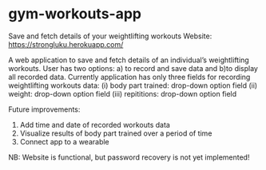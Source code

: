 # gym-workouts-app
Save and fetch details of your weightlifting workouts
Website: https://strongluku.herokuapp.com/

A web application to save and fetch details of an individual’s weightlifting workouts. 
User has two options: a) to record and save data and b)to display all recorded data. 
Currently application has only three fields for recording weightlifting workouts data:
(i) body part trained: drop-down option field
(ii)  weight: drop-down option field 
(iii) repititions: drop-down option field


Future improvements:
1. Add time and date of recorded workouts data
2. Visualize results of body part trained over a period of time
3. Connect app to a wearable

NB: Website is functional, but password recovery is not yet implemented!
